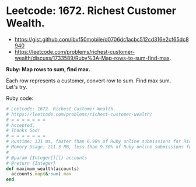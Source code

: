 # Leetcode: 1672. Richest Customer Wealth.

- https://gist.github.com/lbvf50mobile/d0706dc1acbc512cd316e2cf65dc8940
- https://leetcode.com/problems/richest-customer-wealth/discuss/1733589/Ruby%3A-Map-rows-to-sum-find-max.
 
**Ruby: Map rows to sum, find max.**

Each row represents a customer, convert row to sum. Find max sum.  
Let's try.

Ruby code:
```Ruby
# Leetcode: 1672. Richest Customer Wealth.
# https://leetcode.com/problems/richest-customer-wealth/
# = = = = = = =
# Accepted.
# Thanks God!
# = = = = = = =
# Runtime: 131 ms, faster than 6.98% of Ruby online submissions for Richest Customer Wealth.
# Memory Usage: 211.3 MB, less than 9.30% of Ruby online submissions for Richest Customer Wealth.
#
# @param {Integer[][]} accounts
# @return {Integer}
def maximum_wealth(accounts)
  accounts.map(&:sum).max
end
```
